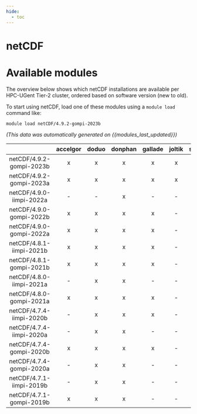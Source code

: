 ```yaml
---
hide:
  - toc
---
```


netCDF
======

# Available modules


The overview below shows which netCDF installations are available per HPC-UGent Tier-2 cluster, ordered based on software version (new to old).

To start using netCDF, load one of these modules using a `module load` command like:

```shell
module load netCDF/4.9.2-gompi-2023b
```

*(This data was automatically generated on {{modules_last_updated}})*  

| |accelgor|doduo|donphan|gallade|joltik|shinx|skitty|
| :---: | :---: | :---: | :---: | :---: | :---: | :---: | :---: |
|netCDF/4.9.2-gompi-2023b|x|x|x|x|x|x|x|
|netCDF/4.9.2-gompi-2023a|x|x|x|x|x|x|x|
|netCDF/4.9.0-iimpi-2022a|-|-|x|-|-|-|-|
|netCDF/4.9.0-gompi-2022b|x|x|x|x|-|-|-|
|netCDF/4.9.0-gompi-2022a|x|x|x|x|-|-|-|
|netCDF/4.8.1-iimpi-2021b|x|x|x|x|-|-|-|
|netCDF/4.8.1-gompi-2021b|x|x|x|x|-|-|-|
|netCDF/4.8.0-iimpi-2021a|-|x|x|-|-|-|-|
|netCDF/4.8.0-gompi-2021a|x|x|x|x|-|-|-|
|netCDF/4.7.4-iimpi-2020b|-|x|x|x|-|-|-|
|netCDF/4.7.4-iimpi-2020a|-|x|x|-|-|-|-|
|netCDF/4.7.4-gompi-2020b|x|x|x|x|-|-|-|
|netCDF/4.7.4-gompi-2020a|-|x|x|-|-|-|-|
|netCDF/4.7.1-iimpi-2019b|-|x|x|-|-|-|-|
|netCDF/4.7.1-gompi-2019b|x|x|x|-|-|-|-|
